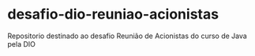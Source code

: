 # desafio-dio-reuniao-acionistas
Repositorio destinado ao desafio Reunião de Acionistas do curso de Java pela DIO
